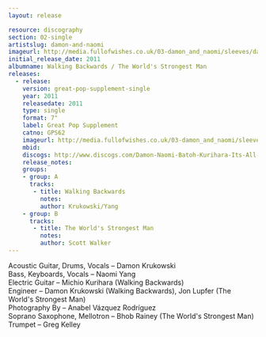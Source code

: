 ```yaml
---
layout: release

resource: discography
section: 02-single
artistslug: damon-and-naomi
imageurl: http://media.fullofwishes.co.uk/03-damon_and_naomi/sleeves/dan_walking-backwards_f_001.jpg
initial_release_date: 2011
albumname: Walking Backwards / The World's Strongest Man
releases:
  - release: 
    version: great-pop-supplement-single
    year: 2011
    releasedate: 2011
    type: single
    format: 7"
    label: Great Pop Supplement
    catno: GPS62
    imageurl: http://media.fullofwishes.co.uk/03-damon_and_naomi/sleeves/dan_walking-backwards_f_001.jpg
    mbid: 
    discogs: http://www.discogs.com/Damon-Naomi-Batoh-Kurihara-Its-All-Over-Now-Baby-Blue-Yoo-Doo-Right/master/434581
    release_notes:
    groups:
    - group: A
      tracks:
       - title: Walking Backwards
         notes: 
         author: Krukowski/Yang
    - group: B
      tracks:
       - title: The World's Strongest Man
         notes: 
         author: Scott Walker
---
```

Acoustic Guitar, Drums, Vocals – Damon Krukowski  
Bass, Keyboards, Vocals – Naomi Yang  
Electric Guitar – Michio Kurihara (Walking Backwards)  
Engineer – Damon Krukowski (Walking Backwards), Jon Lupfer (The World's Strongest Man)  
Photography By – Anabel Vázquez Rodríguez  
Soprano Saxophone, Mellotron – Bhob Rainey (The World's Strongest Man)  
Trumpet – Greg Kelley